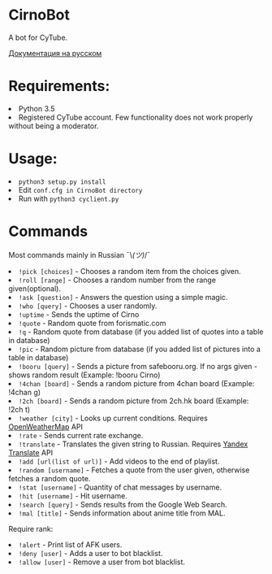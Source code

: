 # CirnoBot
A bot for CyTube.

<a href="https://github.com/tehnotcpu/CirnoBot/wiki/%D0%94%D0%BE%D0%BA%D1%83%D0%BC%D0%B5%D0%BD%D1%82%D0%B0%D1%86%D0%B8%D1%8F-%D0%BD%D0%B0-%D1%80%D1%83%D1%81%D1%81%D0%BA%D0%BE%D0%BC">Документация на русском</a>

# Requirements:
<li>Python 3.5
<li>Registered CyTube account. Few functionality does not work properly without being a moderator.

# Usage:
<li><code>python3 setup.py install</code>
<li>Edit <code>conf.cfg in CirnoBot directory</code>
<li>Run with <code>python3 cyclient.py</code>

# Commands
Most commands mainly in Russian  ¯\\_(ツ)_/¯
<li><code>!pick [choices]</code> - Chooses a random item from the choices given.
<li><code>!roll [range]</code> - Chooses a random number from the range given(optional).
<li><code>!ask [question]</code> - Answers the question using a simple magic.
<li><code>!who [query]</code> - Chooses a user randomly.
<li><code>!uptime</code> - Sends the uptime of Cirno
<li><code>!quote</code> - Random quote from forismatic.com
<li><code>!q</code> - Random quote from database (if you added list of quotes into a table in database)
<li><code>!pic</code> - Random picture from database (if you added list of pictures into a table in database)
<li><code>!booru [query]</code> - Sends a picture from safebooru.org. If no args given - shows random result (Example: !booru Cirno)
<li><code>!4chan [board]</code> - Sends a random picture from 4chan board (Example: !4chan g)
<li><code>!2ch [board]</code> - Sends a random picture from 2ch.hk board (Example: !2ch t)
<li><code>!weather [city]</code> - Looks up current conditions. Requires <a href='http://openweathermap.org/'>OpenWeatherMap<a> API
<li><code>!rate</code> - Sends current rate exchange.
<li><code>!translate</code> - Translates the given string to Russian. Requires <a href='https://tech.yandex.ru/translate/'>Yandex Translate<a> API
<li><code>!add [url(list of url)]</code> - Add videos to the end of playlist.
<li><code>!random [username]</code> - Fetches a quote from the user given, otherwise fetches a random quote.
<li><code>!stat [username]</code> - Quantity of chat messages by username.
<li><code>!hit [username]</code> - Hit username.
<li><code>!search [query]</code> - Sends results from the Google Web Search.
<li><code>!mal [title]</code> - Sends information about anime title from MAL.

Require rank:
<li><code>!alert</code> - Print list of AFK users.
<li><code>!deny [user]</code> - Adds a user to bot blacklist.
<li><code>!allow [user]</code> - Remove a user from bot blacklist.

